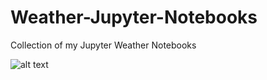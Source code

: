 # Weather-Jupyter-Notebooks
Collection of my Jupyter Weather Notebooks

![alt text](https://github.com/MethaneRain/Weather-Jupyter-Notebooks/blob/master/250mb_Heights_Winds_2018_12_05_12Z.png)
